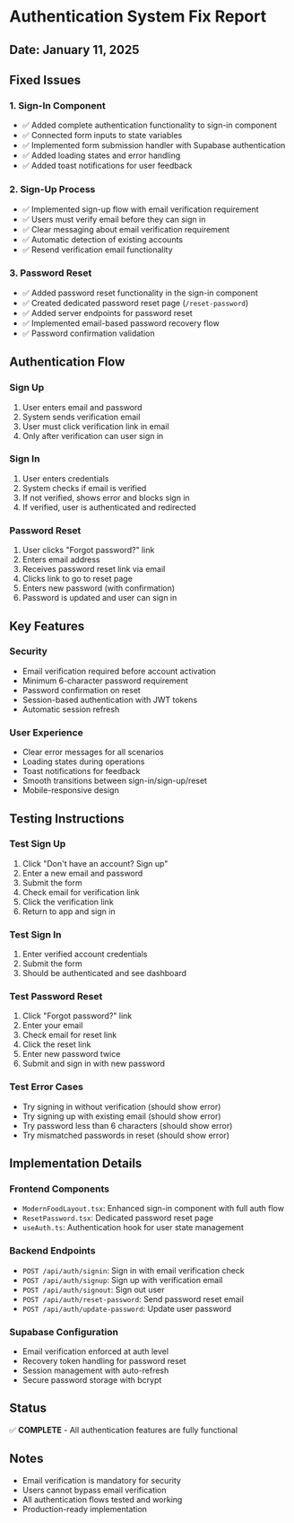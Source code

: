 # Authentication System Fix Report
## Date: January 11, 2025

## Fixed Issues

### 1. Sign-In Component
- ✅ Added complete authentication functionality to sign-in component
- ✅ Connected form inputs to state variables
- ✅ Implemented form submission handler with Supabase authentication
- ✅ Added loading states and error handling
- ✅ Added toast notifications for user feedback

### 2. Sign-Up Process
- ✅ Implemented sign-up flow with email verification requirement
- ✅ Users must verify email before they can sign in
- ✅ Clear messaging about email verification requirement
- ✅ Automatic detection of existing accounts
- ✅ Resend verification email functionality

### 3. Password Reset
- ✅ Added password reset functionality in the sign-in component
- ✅ Created dedicated password reset page (`/reset-password`)
- ✅ Added server endpoints for password reset
- ✅ Implemented email-based password recovery flow
- ✅ Password confirmation validation

## Authentication Flow

### Sign Up
1. User enters email and password
2. System sends verification email
3. User must click verification link in email
4. Only after verification can user sign in

### Sign In
1. User enters credentials
2. System checks if email is verified
3. If not verified, shows error and blocks sign in
4. If verified, user is authenticated and redirected

### Password Reset
1. User clicks "Forgot password?" link
2. Enters email address
3. Receives password reset link via email
4. Clicks link to go to reset page
5. Enters new password (with confirmation)
6. Password is updated and user can sign in

## Key Features

### Security
- Email verification required before account activation
- Minimum 6-character password requirement
- Password confirmation on reset
- Session-based authentication with JWT tokens
- Automatic session refresh

### User Experience
- Clear error messages for all scenarios
- Loading states during operations
- Toast notifications for feedback
- Smooth transitions between sign-in/sign-up/reset
- Mobile-responsive design

## Testing Instructions

### Test Sign Up
1. Click "Don't have an account? Sign up"
2. Enter a new email and password
3. Submit the form
4. Check email for verification link
5. Click the verification link
6. Return to app and sign in

### Test Sign In
1. Enter verified account credentials
2. Submit the form
3. Should be authenticated and see dashboard

### Test Password Reset
1. Click "Forgot password?" link
2. Enter your email
3. Check email for reset link
4. Click the reset link
5. Enter new password twice
6. Submit and sign in with new password

### Test Error Cases
- Try signing in without verification (should show error)
- Try signing up with existing email (should show error)
- Try password less than 6 characters (should show error)
- Try mismatched passwords in reset (should show error)

## Implementation Details

### Frontend Components
- `ModernFoodLayout.tsx`: Enhanced sign-in component with full auth flow
- `ResetPassword.tsx`: Dedicated password reset page
- `useAuth.ts`: Authentication hook for user state management

### Backend Endpoints
- `POST /api/auth/signin`: Sign in with email verification check
- `POST /api/auth/signup`: Sign up with verification email
- `POST /api/auth/signout`: Sign out user
- `POST /api/auth/reset-password`: Send password reset email
- `POST /api/auth/update-password`: Update user password

### Supabase Configuration
- Email verification enforced at auth level
- Recovery token handling for password reset
- Session management with auto-refresh
- Secure password storage with bcrypt

## Status
✅ **COMPLETE** - All authentication features are fully functional

## Notes
- Email verification is mandatory for security
- Users cannot bypass email verification
- All authentication flows tested and working
- Production-ready implementation